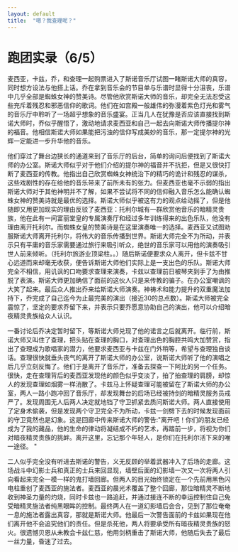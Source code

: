 ```yaml
---
layout: default
title:  "嗯？我查理呢？"
---
```


# 跑团实录（6/5）

麦西亚，卡兹，乔，和查理一起购票进入了斯诺音乐厅试图一睹斯诺大师的真容，同时想方设法与他搭上话。乔在拿到音乐会的节目单与乐谱时显得十分沮丧，乐谱中几乎全部是蜘蛛女神的赞美诗。尽管他欣赏斯诺大师的音乐，却完全无法忍受这些充斥着残忍和邪恶信仰的歌词。他们在如宫殿一般雄伟的弥漫着紫色灯光和雾气的音乐厅中聆听了一场超乎想象的音乐盛宴。正当几人在犹豫是否应该直接找到斯诺大师时，乔似乎醒悟了，激动地请求麦西亚和自己一起去向斯诺大师传播提尔神的福音。他相信斯诺大师如果能把污浊的信仰写成美妙的音乐，那一定提尔神的光辉一定能进一步升华他的音乐。

他们穿过了舞台边狭长的通道来到了音乐厅的后台，简单的询问后便找到了斯诺大师的办公室。斯诺大师似乎对于他们介绍的提尔神的福音并不抗拒，但是又很快打断了麦西亚的传教。他指出自己欣赏蜘蛛女神统治下的精巧的诡计和残忍的谋杀，这些戏剧性的存在给他的音乐带来了前所未有的张力。但麦西亚也毫不示弱的指出斯诺大师对于其他神明并不了解，如果不尝试将不同的信仰融入音乐怎么能确认蜘蛛女神的赞美诗就是最优的选择。斯诺大师似乎被这有力的观点给动摇了，但是他随即又用更加现实的理由反驳了麦西亚：托利尔城有一群欣赏他音乐的暗精灵贵族，他在此有一间富丽堂皇的专属演奏厅和经过多年训练得来的出色乐队，他没有理由离开托利尔。而蜘蛛女皇的赞美诗是在这里演奏唯一的选择。麦西亚又试图劝服斯诺大师离开托利尔，将伟大的音乐传播到世界。斯诺大师完全不为所动，并表示只有平庸的音乐家需要通过旅行来吸引听众，绝世的音乐家可以用他的演奏吸引世人前来倾听。（托利尔旅游业顶梁柱。。）随后斯诺便要求众人离开，但卡兹不甘心远道而来却毫无收获，便告诉斯诺大师他们实际上是一支出色的乐队。斯诺大师完全不相信，用讥讽的口吻要求查理来演奏，卡兹以查理前日被琴夹到手了为由推脱了表演。斯诺大师更加确信了面前的这伙人只是来传教的骗子。在办公室嘲讽的大笑了起来。最后众人推出乔来给斯诺大师演奏。神祷术和能力提升的双重魔法加持下，乔完成了自己迄今为止最完美的演出（接近30的总点数）。斯诺大师被完全震惊了，坚定的要求乔留下来，并表示只要乔愿意协助自己的演出，他可以介绍暗夜精灵贵族给众人认识。

一番讨论后乔决定暂时留下，等斯诺大师兑现了他的诺言之后就离开。临行前，斯诺大师又叫住了查理，把头贴在查理的胸口，对查理出色的胸腔共鸣大加赞赏，指出了查理成为歌唱家的潜力，他要求麦西亚与卡兹在门外稍等，希望与查理独自谈话。查理很快就垂头丧气的离开了斯诺大师的办公室，说斯诺大师听了他的演唱之后几乎立刻反悔了。他们于是离开了音乐厅，准备去探查一下阿比的另一个任务。很快，走在查理背后的麦西亚发现他的颜色似乎变淡了，拍了拍查理的肩膀，却惊人的发现查理如烟雾一样消散了。卡兹马上怀疑查理可能被留在了斯诺大师的办公室，两人一路小跑冲回了音乐厅，却发现舞台的后场已经被持剑的暗精灵服务员戒严了。发现周围无人后两人决定就地铛了守卫抓紧去质问斯诺大师。两人直接使用了定身术偷袭，但是发现两个守卫完全不为所动，卡兹一剑劈下去的时候发现面前的守卫竟然也是幻象。这是回廊中传来斯诺大师的警告:"离开吧！你们的朋友已经成为了我的藏品，他的生命的律动将凝结成不朽的艺术，再踏前一步，将视为你们对暗夜精灵贵族的挑衅。离开这里，忘记那个年轻人，是你们在托利尔活下来的唯一途径。 "

二人似乎完全没有听进去斯诺的警告，义无反顾的举着武器冲入了后场的走廊。这场战斗中幻影士兵和真正的士兵来回显现，墙壁后面的幻影墙一次又一次将两人引向看起来完全一模一样的鬼打墙回廊。但两人的目光始终锁定在一个先前用黑色闪电柱重创了麦西亚的施法者。麦西亚的晨光术覆盖了整个回廊，那位暗精灵不断地收到神圣力量的灼烧，同时卡兹也一路追赶，并通过接连不断的幸运控制住自己免受暗精灵施法者纯黑眼眸的控制。最终两人在一道幻影墙后会合，见到了那位奄奄一息的施法者露出真容，那就是斯诺大师。他最后一次警告面前的卡兹如果现在他们离开他不会追究他们的责任。但是杀死他，两人将要承受所有暗夜精灵贵族的怒火。很遗憾贝恩从未教会卡兹仁慈，他用剑柄重击了斯诺大师，他随后失去了最后一丝力量，昏迷了过去。
